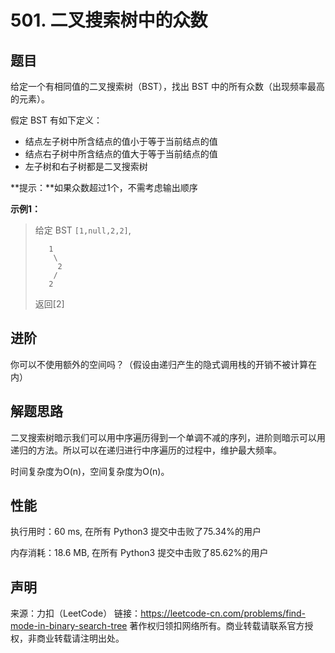 # 501. 二叉搜索树中的众数

## 题目

给定一个有相同值的二叉搜索树（BST），找出 BST 中的所有众数（出现频率最高的元素）。

假定 BST 有如下定义：

* 结点左子树中所含结点的值小于等于当前结点的值
* 结点右子树中所含结点的值大于等于当前结点的值
* 左子树和右子树都是二叉搜索树

**提示：**如果众数超过1个，不需考虑输出顺序

**示例1：**

> 给定 BST `[1,null,2,2]`,
>
> ```
>    1
>     \
>      2
>     /
>    2
> ```
>
> 返回[2]

## 进阶

你可以不使用额外的空间吗？（假设由递归产生的隐式调用栈的开销不被计算在内）

## 解题思路

二叉搜索树暗示我们可以用中序遍历得到一个单调不减的序列，进阶则暗示可以用递归的方法。所以可以在递归进行中序遍历的过程中，维护最大频率。

时间复杂度为O(n)，空间复杂度为O(n)。

## 性能

执行用时：60 ms, 在所有 Python3 提交中击败了75.34%的用户

内存消耗：18.6 MB, 在所有 Python3 提交中击败了85.62%的用户

## 声明

来源：力扣（LeetCode）
链接：https://leetcode-cn.com/problems/find-mode-in-binary-search-tree
著作权归领扣网络所有。商业转载请联系官方授权，非商业转载请注明出处。